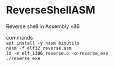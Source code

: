 # ReverseShellASM
Reverse shell in Assembly x86


commands  
  ```apt install -y nasm binutils```  
  ```nasm -f elf32 reverse.asm```  
  ```ld -m elf_i386 reverse.o -o reverse_exe```  
  ```./reverse_exe```
